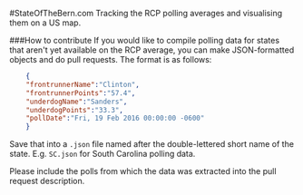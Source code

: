 #StateOfTheBern.com
Tracking the RCP polling averages and visualising them on a US map.

###How to contribute
If you would like to compile polling data for states that aren't yet available on the RCP average,
you can make JSON-formatted objects and do pull requests. The format is as follows:

```json
    {
    "frontrunnerName":"Clinton",
    "frontrunnerPoints":"57.4",
    "underdogName":"Sanders",
    "underdogPoints":"33.3",
    "pollDate":"Fri, 19 Feb 2016 00:00:00 -0600"
    }
```

Save that into a `.json` file named after the double-lettered short name of the state.
E.g. `SC.json` for South Carolina polling data.

Please include the polls from which the data was extracted into the pull request description.